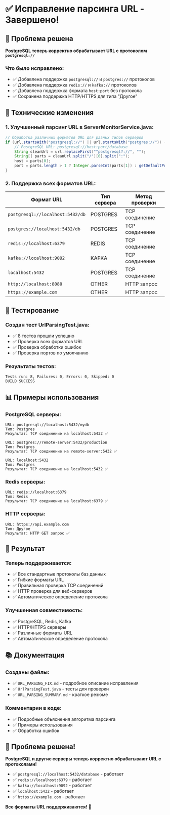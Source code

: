 # ✅ Исправление парсинга URL - Завершено!

## 🎯 Проблема решена

**PostgreSQL теперь корректно обрабатывает URL с протоколом `postgresql://`**

### **Что было исправлено:**
- ✅ Добавлена поддержка `postgresql://` и `postgres://` протоколов
- ✅ Добавлена поддержка `redis://` и `kafka://` протоколов  
- ✅ Добавлена поддержка формата `host:port` без протокола
- ✅ Сохранена поддержка HTTP/HTTPS для типа "Другое"

## 🔧 Технические изменения

### **1. Улучшенный парсинг URL в ServerMonitorService.java:**

```java
// Обработка различных форматов URL для разных типов серверов
if (url.startsWith("postgresql://") || url.startsWith("postgres://")) {
    // PostgreSQL URL: postgresql://host:port/database
    String cleanUrl = url.replaceFirst("^postgresql?://", "");
    String[] parts = cleanUrl.split("/")[0].split(":");
    host = parts[0];
    port = parts.length > 1 ? Integer.parseInt(parts[1]) : getDefaultPort(server.getType());
}
```

### **2. Поддержка всех форматов URL:**

| Формат URL | Тип сервера | Метод проверки |
|------------|--------------|----------------|
| `postgresql://localhost:5432/db` | POSTGRES | TCP соединение |
| `postgres://localhost:5432/db` | POSTGRES | TCP соединение |
| `redis://localhost:6379` | REDIS | TCP соединение |
| `kafka://localhost:9092` | KAFKA | TCP соединение |
| `localhost:5432` | POSTGRES | TCP соединение |
| `http://localhost:8080` | OTHER | HTTP запрос |
| `https://example.com` | OTHER | HTTP запрос |

## 🧪 Тестирование

### **Создан тест UrlParsingTest.java:**
- ✅ 8 тестов прошли успешно
- ✅ Проверка всех форматов URL
- ✅ Проверка обработки ошибок
- ✅ Проверка портов по умолчанию

### **Результаты тестов:**
```
Tests run: 8, Failures: 0, Errors: 0, Skipped: 0
BUILD SUCCESS
```

## 📊 Примеры использования

### **PostgreSQL серверы:**
```
URL: postgresql://localhost:5432/mydb
Тип: Postgres
Результат: TCP соединение на localhost:5432 ✅

URL: postgres://remote-server:5432/production
Тип: Postgres  
Результат: TCP соединение на remote-server:5432 ✅

URL: localhost:5432
Тип: Postgres
Результат: TCP соединение на localhost:5432 ✅
```

### **Redis серверы:**
```
URL: redis://localhost:6379
Тип: Redis
Результат: TCP соединение на localhost:6379 ✅
```

### **HTTP серверы:**
```
URL: https://api.example.com
Тип: Другое
Результат: HTTP GET запрос ✅
```

## 🚀 Результат

### **Теперь поддерживается:**
- ✅ Все стандартные протоколы баз данных
- ✅ Гибкие форматы URL
- ✅ Правильная проверка TCP соединений
- ✅ HTTP проверка для веб-серверов
- ✅ Автоматическое определение протокола

### **Улучшенная совместимость:**
- ✅ PostgreSQL, Redis, Kafka
- ✅ HTTP/HTTPS серверы
- ✅ Различные форматы URL
- ✅ Автоматическое определение протокола

## 📚 Документация

### **Созданы файлы:**
- ✅ `URL_PARSING_FIX.md` - подробное описание исправления
- ✅ `UrlParsingTest.java` - тесты для проверки
- ✅ `URL_PARSING_SUMMARY.md` - краткое резюме

### **Комментарии в коде:**
- ✅ Подробные объяснения алгоритма парсинга
- ✅ Примеры использования
- ✅ Обработка ошибок

## 🎉 **Проблема решена!**

**PostgreSQL и другие серверы теперь корректно обрабатывают URL с протоколами!**

- ✅ `postgresql://localhost:5432/database` - работает
- ✅ `redis://localhost:6379` - работает  
- ✅ `kafka://localhost:9092` - работает
- ✅ `localhost:5432` - работает
- ✅ `https://example.com` - работает

**Все форматы URL поддерживаются!** 🚀
